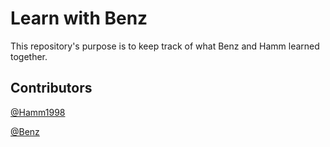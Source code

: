 # Learn with Benz
This repository's purpose is to keep track of what Benz and Hamm learned together.


## Contributors

[@Hamm1998](https://github.com/Hamm1998)

[@Benz](https://github.com/benzdechapon)
